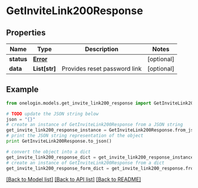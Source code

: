 # GetInviteLink200Response


## Properties
Name | Type | Description | Notes
------------ | ------------- | ------------- | -------------
**status** | [**Error**](Error.md) |  | [optional] 
**data** | **List[str]** | Provides reset password link | [optional] 

## Example

```python
from onelogin.models.get_invite_link200_response import GetInviteLink200Response

# TODO update the JSON string below
json = "{}"
# create an instance of GetInviteLink200Response from a JSON string
get_invite_link200_response_instance = GetInviteLink200Response.from_json(json)
# print the JSON string representation of the object
print GetInviteLink200Response.to_json()

# convert the object into a dict
get_invite_link200_response_dict = get_invite_link200_response_instance.to_dict()
# create an instance of GetInviteLink200Response from a dict
get_invite_link200_response_form_dict = get_invite_link200_response.from_dict(get_invite_link200_response_dict)
```
[[Back to Model list]](../README.md#documentation-for-models) [[Back to API list]](../README.md#documentation-for-api-endpoints) [[Back to README]](../README.md)


